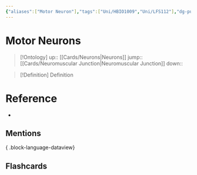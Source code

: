 ```yaml
---
{"aliases":["Motor Neuron"],"tags":["Uni/HBIO1009","Uni/LFS112"],"dg-publish":true,"permalink":"/cards/motor-neurons/","dgPassFrontmatter":true}
---
```


# Motor Neurons

> [!Ontology]
> up:: [[Cards/Neurons\|Neurons]]
> jump:: [[Cards/Neuromuscular Junction\|Neuromuscular Junction]]
> down:: 

> [!Definition] Definition
> 

# Reference
- 

## Mentions

{ .block-language-dataview}

## Flashcards
